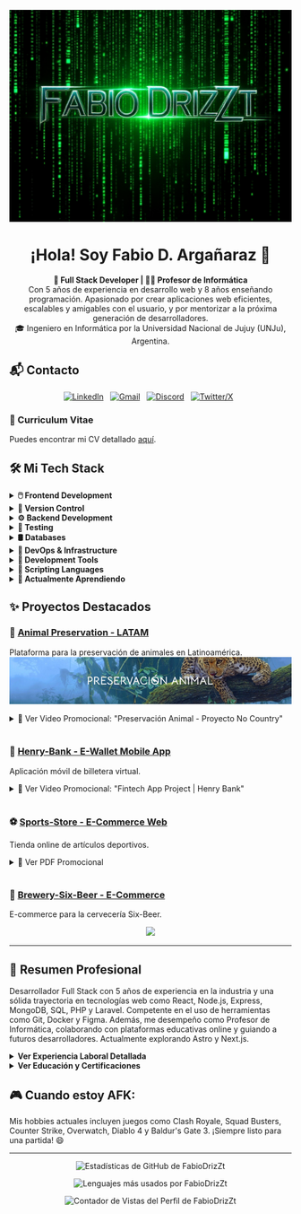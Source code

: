 <p align="center">
  <img src="https://raw.githubusercontent.com/FabioDrizZt/FabioDrizZt/main/img.png" alt="Portada Fabio D. Argañaraz"/>
</p>

<h1 align="center">¡Hola! Soy Fabio D. Argañaraz 👋</h1>

<p align="center">
  <strong>🚀 Full Stack Developer | 👨‍🏫 Profesor de Informática </strong><br/>
  Con 5 años de experiencia en desarrollo web y 8 años enseñando programación. Apasionado por crear aplicaciones web eficientes, escalables y amigables con el usuario, y por mentorizar a la próxima generación de desarrolladores. <br/>
  🎓 Ingeniero en Informática por la Universidad Nacional de Jujuy (UNJu), Argentina.
</p>

## 📬 Contacto

<p align="center">
  <a href="https://www.linkedin.com/in/fabiodrizzt" target="_blank"><img src="https://skillicons.dev/icons?i=linkedin" alt="LinkedIn"/></a>&nbsp;&nbsp;
  <a href="mailto:ing.fabio.arg@gmail.com?subject=Hello%20Fabio,%20From%20Github" target="_blank"><img src="https://skillicons.dev/icons?i=gmail" alt="Gmail"/></a>&nbsp;&nbsp;
  <a href="https://discordapp.com/users/70293064240861184" target="_blank"><img src="https://skillicons.dev/icons?i=discord" alt="Discord"/></a>&nbsp;&nbsp;
  <a href="https://twitter.com/fabiodrizzt" target="_blank"><img src="https://skillicons.dev/icons?i=twitter" alt="Twitter/X"/></a>&nbsp;&nbsp;
</p>

### 📄 Curriculum Vitae

Puedes encontrar mi CV detallado [aquí](https://fabiodrizzt.vercel.app/).

## 🛠️ Mi Tech Stack

<details>
  <summary><strong>🖱️ Frontend Development</strong></summary>
  <p align="left">
    <img src="https://skillicons.dev/icons?i=html,css,sass,js,ts,react,bootstrap,tailwind,styledcomponents,figma" alt="Frontend Technologies"/>
  </p>
</details>

<details>
  <summary><strong>🌿 Version Control</strong></summary>
  <p align="left">
    <img src="https://skillicons.dev/icons?i=git,github,gitlab" alt="Version Control"/>
  </p>
</details>

<details>
  <summary><strong>⚙️ Backend Development</strong></summary>
  <p align="left">
    <img src="https://skillicons.dev/icons?i=nodejs,express,php,laravel,java,spring,hibernate,python,flask" alt="Backend Technologies"/>
  </p>
</details>

<details>
  <summary><strong>🧪 Testing</strong></summary>
  <p align="left">
    <img src="https://skillicons.dev/icons?i=jest,vitest" alt="Testing Tools"/>
  </p>
</details>

<details>
  <summary><strong>🛢️ Databases</strong></summary>
  <p align="left">
    <img src="https://skillicons.dev/icons?i=mongodb,mysql,postgres,sequel" alt="Databases"/>
  </p>
</details>

<details>
  <summary><strong>🚀 DevOps & Infrastructure</strong></summary>
  <p align="left">
    <img src="https://skillicons.dev/icons?i=docker,bash,netlify,vercel" alt="DevOps Tools"/>
  </p>
</details>

<details>
  <summary><strong>🔧 Development Tools</strong></summary>
  <p align="left">
    <img src="https://skillicons.dev/icons?i=vscode,idea,maven,postman,vite,bun,md" alt="Development Tools"/>
  </p>
</details>

<details>
  <summary><strong>📜 Scripting Languages</strong></summary>
  <p align="left">
    <img src="https://skillicons.dev/icons?i=py,bash" alt="Scripting Languages"/>
  </p>
</details>

<details>
  <summary><strong>🌱 Actualmente Aprendiendo</strong></summary>
  <p align="left">
    <img src="https://skillicons.dev/icons?i=astro,nextjs" alt="Currently Learning"/>
  </p>
</details>

## ✨ Proyectos Destacados

### 🐅 <a href='https://github.com/No-Country/c15-57-ft-react-agregarback'>Animal Preservation - LATAM</a>
Plataforma para la preservación de animales en Latinoamérica.
<a href='https://c15-57-ft-react-agregarback.vercel.app/' target="_blank">
  <img src='https://raw.githubusercontent.com/FabioDrizZt/FabioDrizZt/main/BannerPA.png' alt='Banner Animal Preservation'/>
</a>
<details>
  <summary>🎥 Ver Video Promocional: "Preservación Animal - Proyecto No Country"</summary>
  <p align="center">
    <a href='https://www.youtube.com/watch?v=LI2rAvHT0Tk' target="_blank">
      <img src='https://raw.githubusercontent.com/FabioDrizZt/FabioDrizZt/main/youtube.jpg' alt='Video Promocional Animal Preservation'/>
    </a>
  </p>
  <p align="center">Este video destaca los esfuerzos de preservación animal, enfocándose en el Jaguar y otras especies en peligro en América Latina.</p>
</details>

<br/>

### 🏦 <a href="https://github.com/FabioDrizZt/Henry-Bank">Henry-Bank - E-Wallet Mobile App</a>
Aplicación móvil de billetera virtual.
<details>
  <summary>🎥 Ver Video Promocional: "Fintech App Project | Henry Bank"</summary>
  <p align="center">
    <a href="https://www.youtube.com/watch?v=t1KtkQB5uQ8" target="_blank">
      <img src="https://img.youtube.com/vi/t1KtkQB5uQ8/0.jpg" alt="Video Promocional Henry-Bank" width="80%"/>
    </a>
  </p>
  <p align="center">Presentación de la aplicación fintech Henry Bank, sus características y el equipo detrás del proyecto.</p>
</details>

<br/>

### ⚽ <a href="https://github.com/FabioDrizZt/Sports-Store">Sports-Store - E-Commerce Web</a>
Tienda online de artículos deportivos.
<details>
  <summary>📄 Ver PDF Promocional</summary>
  <p align="center">
    <a href="https://drive.google.com/file/d/1E2S9S1wIcEggOzahfIlARxQIjqSEihGI/view?usp=sharing" target="_blank">
      <img src="https://i.imgur.com/zPYlynO.png" alt="PDF Promocional Sports-Store" width="80%">
    </a>
  </p>
</details>

<br/>

### 🍺 <a href="https://github.com/FabioDrizZt/Brewery-Six-Beer">Brewery-Six-Beer - E-Commerce</a>
E-commerce para la cervecería Six-Beer.
<p align='center'>
  <img src='https://user-images.githubusercontent.com/65245824/95817516-0a599d80-0cf8-11eb-9eee-d9bdba249a6d.png' width="80%">
</p>

---

## 💼 Resumen Profesional

Desarrollador Full Stack con 5 años de experiencia en la industria y una sólida trayectoria en tecnologías web como React, Node.js, Express, MongoDB, SQL, PHP y Laravel. Competente en el uso de herramientas como Git, Docker y Figma. Además, me desempeño como Profesor de Informática, colaborando con plataformas educativas online y guiando a futuros desarrolladores. Actualmente explorando Astro y Next.js.

<details>
  <summary><strong>Ver Experiencia Laboral Detallada</strong></summary>

### Experiencia Laboral

#### Full-Stack Web Developer | Freelance | Ene 2022 – Actualidad
- Proyectos freelance en plataformas como UpWork, Fiverr y PeoplePerHour.
- Desarrollo de aplicaciones web con enfoque en front-end (JavaScript, Typescript, React, Redux) y back-end (Node.js, Express).
- Colaboración con clientes para entender requerimientos y entregar soluciones de alta calidad.
- Gestión de cronogramas, comunicación efectiva y entrega puntual de proyectos.
- **Tecnologías Clave:** JavaScript, Typescript, React, Redux, CSS, Node.js, Express, PostgreSQL, MongoDB.

##### Proyectos Destacados (Freelance):
1.  **App de Gestión Interna:**
    * Control de turnos de personal.
    * Validación de usuarios y gestión de BBDD con MongoDB.
    * Desarrollo front-end con React, testing unitario con Jest.
2.  **Startup de Productos Artesanales:**
    * Análisis de requerimientos e implementación.
    * Gestión de inventario para exhibición de productos.
    * Desarrollo front-end con JavaScript, Typescript y React.
    * Desarrollo back-end con Node.js.
3.  **App de Control Interno:**
    * Sistema para gestión de turnos y servidores.
    * Consultas en tiempo real y monitoreo de errores.
    * Gráficas estadísticas en front-end con React y Typescript.
    * Desarrollo back-end con Node.js y MongoDB.
4.  **App para Refugios de Animales:**
    * Desarrollo front-end con JavaScript, Typescript, React, Redux y CSS.
    * Diseño y desarrollo de BBDD con PostgreSQL.

#### Profesor de Desarrollo Back-End & Front-End | Ene 2022 – Actualidad
- Colaboración con múltiples plataformas de educación online: NextU, UCSE-DASS, Digital House, Digital Mind.
- Apoyo en el diseño y desarrollo de currículas actualizadas.
- Feedback continuo y asistencia técnica a estudiantes.
- Desarrollo de material didáctico y currículas.
- Facilitación de conocimiento teórico y práctico en desarrollo web.
- Asesoramiento y guía a estudiantes en proyectos y trabajos prácticos.
- Evaluación y feedback para impulsar el progreso estudiantil.
</details>

<details>
  <summary><strong>Ver Educación y Certificaciones</strong></summary>

## 🎓 Educación

- **Ingeniería en Informática** | Universidad Nacional de Jujuy | 2009 - 2015 (Graduado)

## 📜 Cursos y Certificaciones

- Introducción a la Gestión Ágil de Proyectos con Azure DevOps | UCSE, 2020.
- React and Redux | Sololearn, 2020.
- CSS | Sololearn, 2019.
- JavaScript | Sololearn, 2019.
- SQL | Sololearn, 2019.
- C, C#, HTML, Java, Python 3 | Sololearn, 2019.
- Git Course | Codecademy, 2017.
- Java Course, SQL Course | Codecademy, 2017.
</details>

## 🎮 Cuando estoy AFK:
Mis hobbies actuales incluyen juegos como Clash Royale, Squad Busters, Counter Strike, Overwatch, Diablo 4 y Baldur's Gate 3. ¡Siempre listo para una partida! 😄

---

<p align="center">
  <img src="https://github-readme-stats.vercel.app/api?username=FabioDrizZt&show_icons=true&theme=dracula" alt="Estadísticas de GitHub de FabioDrizZt"/>
</p>

<p align="center">
  <img src="https://github-readme-stats.vercel.app/api/top-langs/?username=FabioDrizZt&hide_progress=true&langs_count=8&rank_icon=github&theme=dracula&hide=papyrus,hack,shell" alt="Lenguajes más usados por FabioDrizZt"/>
</p>

<p align="center">
  <img src="https://komarev.com/ghpvc/?username=FabioDrizZt&label=Vistas%20del%20Perfil&color=0e75b6&style=flat" alt="Contador de Vistas del Perfil de FabioDrizZt"/>
</p>
